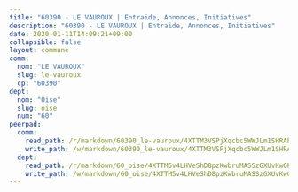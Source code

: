 ```yaml
---
title: "60390 - LE VAUROUX | Entraide, Annonces, Initiatives"
description: "60390 - LE VAUROUX | Entraide, Annonces, Initiatives"
date: 2020-01-11T14:09:21+09:00
collapsible: false
layout: commune
comm:
  nom: "LE VAUROUX"
  slug: le-vauroux
  cp: "60390"
dept:
  nom: "Oise"
  slug: oise
  num: "60"
peerpad:
  comm:
    read_path: /r/markdown/60390_le-vauroux/4XTTM3VSPjXqcbc5WWJLm1SHRAbbZkgRQrShmogePJzWDMNLR
    write_path: /w/markdown/60390_le-vauroux/4XTTM3VSPjXqcbc5WWJLm1SHRAbbZkgRQrShmogePJzWDMNLR-K3TgUHYHCxUCqnFZnRXuH6YME4TngfKLmYcsV54XZzG62adwbmf2DJSRV1V6pn6i5p4wYYnN6FFwc8TGJ9Lp5HN8gLnCnKTuw8Xngk6hjFEBi71BDPk2wTC2u6Y8xWAEwizudFVB
  dept:
    read_path: /r/markdown/60_oise/4XTTM5v4LHVeShD8pzKwbruMASSzGXUvKwGPyPNR6Aq6aruGY
    write_path: /w/markdown/60_oise/4XTTM5v4LHVeShD8pzKwbruMASSzGXUvKwGPyPNR6Aq6aruGY-K3TgTfEPmBuMGxs3WizC7aafmuSUvuvwsE7nM986pS4fEczEhokrfL1mXNtU722XatpEcDhfhLf5xd24JkCKBD4DcQHeF5CYjEkAVzDN3PuQerZfYGZ5zy2XFcJNh2Z1pYjLoQTn
---
```


